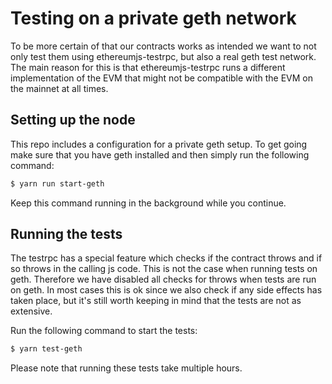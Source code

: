 # Testing on a private geth network
To be more certain of that our contracts works as intended we want to not only test them using ethereumjs-testrpc, but also a real geth test network. The main reason for this is that ethereumjs-testrpc runs a different implementation of the EVM that might not be compatible with the EVM on the mainnet at all times.

## Setting up the node
This repo includes a configuration for a private geth setup. To get going make sure that you have geth installed and then simply run the following command:
```bash
$ yarn run start-geth
```
Keep this command running in the background while you continue.

## Running the tests

The testrpc has a special feature which checks if the contract throws and if so throws in the calling js code. This is not the case when running tests on geth. Therefore we have disabled all checks for throws when tests are run on geth. In most cases this is ok since we also check if any side effects has taken place, but it's still worth keeping in mind that the tests are not as extensive.

Run the following command to start the tests:
```bash
$ yarn test-geth
```
Please note that running these tests take multiple hours.
